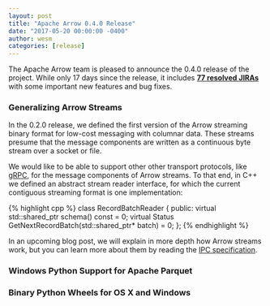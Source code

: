 ```yaml
---
layout: post
title: "Apache Arrow 0.4.0 Release"
date: "2017-05-20 00:00:00 -0400"
author: wesm
categories: [release]
---
```

<!--
{% comment %}
Licensed to the Apache Software Foundation (ASF) under one or more
contributor license agreements.  See the NOTICE file distributed with
this work for additional information regarding copyright ownership.
The ASF licenses this file to you under the Apache License, Version 2.0
(the "License"); you may not use this file except in compliance with
the License.  You may obtain a copy of the License at

http://www.apache.org/licenses/LICENSE-2.0

Unless required by applicable law or agreed to in writing, software
distributed under the License is distributed on an "AS IS" BASIS,
WITHOUT WARRANTIES OR CONDITIONS OF ANY KIND, either express or implied.
See the License for the specific language governing permissions and
limitations under the License.
{% endcomment %}
-->

The Apache Arrow team is pleased to announce the 0.4.0 release of the
project. While only 17 days since the release, it includes [**77 resolved
JIRAs**][1] with some important new features and bug fixes.

### Generalizing Arrow Streams

In the 0.2.0 release, we defined the first version of the Arrow streaming
binary format for low-cost messaging with columnar data. These streams presume
that the message components are written as a continuous byte stream over a
socket or file.

We would like to be able to support other other transport protocols, like
[gRPC][3], for the message components of Arrow streams. To that end, in C++ we
defined an abstract stream reader interface, for which the current contiguous
streaming format is one implementation:

{% highlight cpp %}
class RecordBatchReader {
 public:
  virtual std::shared_ptr<Schema> schema() const = 0;
  virtual Status GetNextRecordBatch(std::shared_ptr<RecordBatch>* batch) = 0;
};
{% endhighlight %}

In an upcoming blog post, we will explain in more depth how Arrow streams work,
but you can learn more about them by reading the [IPC specification][4].

### Windows Python Support for Apache Parquet

### Binary Python Wheels for OS X and Windows

[1]: https://issues.apache.org/jira/issues/?jql=project%20%3D%20ARROW%20AND%20status%20in%20(Resolved%2C%20Closed)%20AND%20fixVersion%20%3D%200.4.0
[2]: http://arrow.apache.org/install
[3]: http://grpc.io/
[4]: http://arrow.apache.org/docs/ipc.html